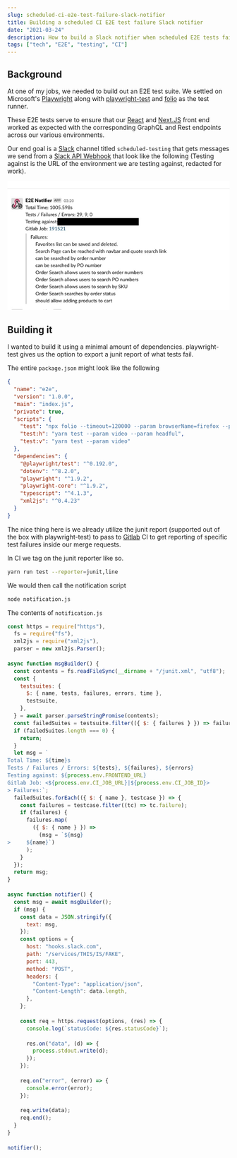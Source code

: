 ```yaml
---
slug: scheduled-ci-e2e-test-failure-slack-notifier
title: Building a scheduled CI E2E test failure Slack notifier
date: "2021-03-24"
description: How to build a Slack notifier when scheduled E2E tests fail.
tags: ["tech", "E2E", "testing", "CI"]
---
```


## Background

At one of my jobs, we needed to build out an E2E test suite. We settled on
Microsoft's [Playwright](https://playwright.dev/) along with
[playwright-test](https://github.com/microsoft/playwright-test) and
[folio](https://github.com/microsoft/folio) as the test runner.

These E2E tests serve to ensure that our [React](https://reactjs.org/) and
[Next.JS](https://nextjs.org/) front end worked as expected with the
corresponding GraphQL and Rest endpoints across our various environments.

Our end goal is a [Slack](https://slack.com/) channel titled `scheduled-testing`
that gets messages we send from a
[Slack API Webhook](https://api.slack.com/messaging/webhooks) that look like the
following (Testing against is the URL of the environment we are testing against,
redacted for work).

![A Slack message showing which E2E tests failed, what CI job they failed on, the total time, and the error count.](slack-notification-for-failed-e2e-tests.jpg)

## Building it

I wanted to build it using a minimal amount of dependencies. playwright-test
gives us the option to export a junit report of what tests fail.

The entire `package.json` might look like the following

```json
{
  "name": "e2e",
  "version": "1.0.0",
  "main": "index.js",
  "private": true,
  "scripts": {
    "test": "npx folio --timeout=120000 --param browserName=firefox --param screenshotOnFailure",
    "test:h": "yarn test --param video --param headful",
    "test:v": "yarn test --param video"
  },
  "dependencies": {
    "@playwright/test": "^0.192.0",
    "dotenv": "^8.2.0",
    "playwright": "^1.9.2",
    "playwright-core": "^1.9.2",
    "typescript": "^4.1.3",
    "xml2js": "^0.4.23"
  }
}
```

The nice thing here is we already utilize the junit report (supported out of the
box with playwright-test) to pass to [Gitlab](https://gitlab.com/) CI to get
reporting of specific test failures inside our merge requests.

In CI we tag on the junit reporter like so.

```bash
yarn run test --reporter=junit,line
```

We would then call the notification script

```bash
node notification.js
```

The contents of `notification.js`

```javascript
const https = require("https"),
  fs = require("fs"),
  xml2js = require("xml2js"),
  parser = new xml2js.Parser();

async function msgBuilder() {
  const contents = fs.readFileSync(__dirname + "/junit.xml", "utf8");
  const {
    testsuites: {
      $: { name, tests, failures, errors, time },
      testsuite,
    },
  } = await parser.parseStringPromise(contents);
  const failedSuites = testsuite.filter(({ $: { failures } }) => failures > 0);
  if (failedSuites.length === 0) {
    return;
  }
  let msg = `
Total Time: ${time}s
Tests / Failures / Errors: ${tests}, ${failures}, ${errors}
Testing against: ${process.env.FRONTEND_URL}
Gitlab Job: <${process.env.CI_JOB_URL}|${process.env.CI_JOB_ID}>
> Failures:`;
  failedSuites.forEach(({ $: { name }, testcase }) => {
    const failures = testcase.filter((tc) => tc.failure);
    if (failures) {
      failures.map(
        ({ $: { name } }) =>
          (msg = `${msg}
>     ${name}`)
      );
    }
  });
  return msg;
}

async function notifier() {
  const msg = await msgBuilder();
  if (msg) {
    const data = JSON.stringify({
      text: msg,
    });
    const options = {
      host: "hooks.slack.com",
      path: "/services/THIS/IS/FAKE",
      port: 443,
      method: "POST",
      headers: {
        "Content-Type": "application/json",
        "Content-Length": data.length,
      },
    };

    const req = https.request(options, (res) => {
      console.log(`statusCode: ${res.statusCode}`);

      res.on("data", (d) => {
        process.stdout.write(d);
      });
    });

    req.on("error", (error) => {
      console.error(error);
    });

    req.write(data);
    req.end();
  }
}

notifier();
```
